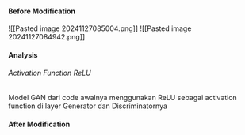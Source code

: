 #### Before Modification
![[Pasted image 20241127085004.png]]
![[Pasted image 20241127084942.png]]

#### Analysis

###### Activation Function ReLU
Model GAN dari code awalnya menggunakan ReLU sebagai activation function di layer Generator dan Discriminatornya


#### After Modification



